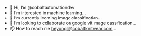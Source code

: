 - 👋 Hi, I’m @cobaltautomationdev
- 👀 I’m interested in machine learning...
- 🌱 I’m currently learning image classification...
- 💞️ I’m looking to collaborate on google vit image cassification...
- 📫 How to reach me heyongli@cobaltknitwear.com...

<!---
cobaltautomationdev/cobaltautomationdev is a ✨ special ✨ repository because its `README.md` (this file) appears on your GitHub profile.
You can click the Preview link to take a look at your changes.
--->
